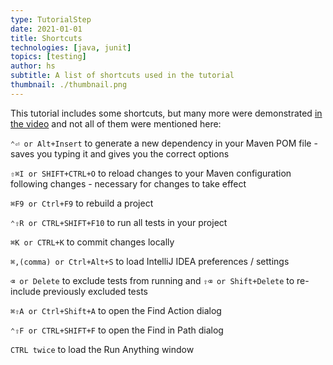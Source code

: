 ```yaml
---
type: TutorialStep
date: 2021-01-01
title: Shortcuts
technologies: [java, junit]
topics: [testing]
author: hs
subtitle: A list of shortcuts used in the tutorial
thumbnail: ./thumbnail.png
---
```


This tutorial includes some shortcuts, but many more were demonstrated [in the video](https://youtu.be/F8UTTTDtbH0) and not all of them were mentioned here:

`⌃⏎ or Alt+Insert` to generate a new dependency in your Maven POM file - saves you typing it and gives you the correct options

`⇧⌘I or SHIFT+CTRL+O` to reload changes to your Maven configuration following changes - necessary for changes to take effect

`⌘F9 or Ctrl+F9` to rebuild a project

`⌃⇧R or CTRL+SHIFT+F10` to run all tests in your project

`⌘K or CTRL+K` to commit changes locally

`⌘,(comma) or Ctrl+Alt+S` to load IntelliJ IDEA preferences / settings

`⌫ or Delete` to exclude tests from running and `⇧⌫ or Shift+Delete` to re-include previously excluded tests

`⌘⇧A or Ctrl+Shift+A` to open the Find Action dialog

`⌃⇧F or CTRL+SHIFT+F` to open the Find in Path dialog

`CTRL twice` to load the Run Anything window
